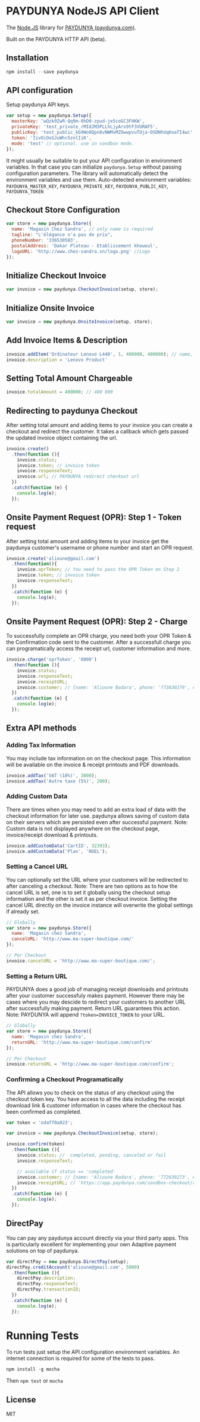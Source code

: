 PAYDUNYA NodeJS API Client
======================================
The [Node.JS](http://nodejs.org) library for [PAYDUNYA (paydunya.com)](https://paydunya.com).

Built on the PAYDUNYA HTTP API (beta).

## Installation

```javascript
npm install --save paydunya
```

## API configuration

Setup paydunya API keys.

```javascript
var setup = new paydunya.Setup({
  masterKey: 'wQzk9ZwR-Qq9m-0hD0-zpud-je5coGC3FHKW',
  privateKey: 'test_private_rMIdJM3PLLhLjyArx9tF3VURAF5',
  publicKey: 'test_public_kb9Wo0Qpn8vNWMvMZOwwpvuTUja-OSDNhUqKoaTI4wc',
  token: 'IivOiOxGJuWhc5znlIiK',
  mode: 'test' // optional. use in sandbox mode.
});
```

It might usually be suitable to put your API configuration in environment variables. In that case you can initialize `paydunya.Setup` without passing configuration parameters.
The library will automatically detect the environment variables and use them.
Auto-detected environment variables: `PAYDUNYA_MASTER_KEY`, `PAYDUNYA_PRIVATE_KEY`, `PAYDUNYA_PUBLIC_KEY`,  `PAYDUNYA_TOKEN`


## Checkout Store Configuration

```javascript
var store = new paydunya.Store({
  name: 'Magasin Chez Sandra', // only name is required
  tagline: "L'élégance n'a pas de prix",
  phoneNumber: '336530583',
  postalAddress: 'Dakar Plateau - Etablissement kheweul',
  logoURL: 'http://www.chez-sandra.sn/logo.png' //Logo
});
```

## Initialize Checkout Invoice

```javascript
var invoice = new paydunya.CheckoutInvoice(setup, store);
```

## Initialize Onsite Invoice

```javascript
var invoice = new paydunya.OnsiteInvoice(setup, store);
```

## Add Invoice Items & Description

```javascript
invoice.addItem('Ordinateur Lenovo L440', 1, 400000, 400000); // name, quantity, unit price, total price
invoice.description = 'Lenovo Product'
```

## Setting Total Amount Chargeable

```javascript
invoice.totalAmount = 400000; // 400 000
```

## Redirecting to paydunya Checkout
After setting total amount and adding items to your invoice you can create a checkout and redirect the customer. It takes a callback which gets passed the updated invoice object containing the url.

```javascript
invoice.create()
  .then(function (){
    invoice.status;
    invoice.token; // invoice token
    invoice.responseText;
    invoice.url; // PAYDUNYA redirect checkout url
  })
  .catch(function (e) {
    console.log(e);
  });
```

## Onsite Payment Request (OPR): Step 1 - Token request
After setting total amount and adding items to your invoice get the paydunya customer's username or phone number and start an OPR request.

```javascript
invoice.create('alioune@gmail.com')
  .then(function(){
    invoice.oprToken; // You need to pass the OPR Token on Step 2
    invoice.token; // invoice token
    invoice.responseText;
  })
  .catch(function (e) {
    console.log(e);
  });
```


## Onsite Payment Request (OPR): Step 2 - Charge
To successfully complete an OPR charge, you need both your OPR Token & the Confirmation code sent to the customer. After a successfull charge you can programatically access the receipt url, customer information and more.

```javascript
invoice.charge('oprToken', '0000')
  .then(function (){
    invoice.status;
    invoice.responseText;
    invoice.receiptURL;
    invoice.customer; // {name: 'Alioune Badara', phone: '773830279', email: 'alioune@gmail.com'}
  })
  .catch(function (e) {
    console.log(e);
  });
```

## Extra API methods

### Adding Tax Information
You may include tax information on on the checkout page. This information will be available on the invoice & receipt printouts and PDF downloads.

```javascript
invoice.addTax('VAT (18%)', 3000);
invoice.addTax('Autre taxe (5%)', 200);
```

### Adding Custom Data
There are times when you may need to add an extra load of data with the checkout information for later use. paydunya allows saving of custom data on their servers which are persisted even after successful payment.
Note: Custom data is not displayed anywhere on the checkout page, invoice/receipt download & printouts.

```javascript
invoice.addCustomData('CartID', 32393);
invoice.addCustomData('Plan', 'NOEL');
```

### Setting a Cancel URL
You can optionally set the URL where your customers will be redirected to after canceling a checkout.
Note: There are two options as to how the cancel URL is set, one is to set it globally using the checkout setup information and the other is set it as per checkout invoice.
Setting the cancel URL directly on the invoice instance will overwrite the global settings if already set.

```javascript
// Globally
var store = new paydunya.Store({
  name: 'Magasin chez Sandra',
  cancelURL: 'http://www.ma-super-boutique.com/'
});

// Per Checkout
invoice.cancelURL = 'http://www.ma-super-boutique.com/';
```

### Setting a Return URL
PAYDUNYA does a good job of managing receipt downloads and printouts after your customer successfuly makes payment. However there may be cases where you may descide to redirect your customers to another URL after successfully making payment. Return URL guarantees this action.
Note: PAYDUNYA will append `?token=INVOICE_TOKEN` to your URL.

```javascript
// Globally
var store = new paydunya.Store({
  name: 'Magasin chez Sandra',
  returnURL: 'http://www.ma-super-boutique.com/confirm'
});

// Per Checkout
invoice.returnURL = 'http://www.ma-super-boutique.com/confirm';
```

### Confirming a Checkout Programatically
The API allows you to check on the status of any checkout using the checkout token key. You have access to all the data including the receipt download link & customer information in cases where the checkout has been confirmed as completed.

```javascript
var token = 'odaff0a023';

var invoice = new paydunya.CheckoutInvoice(setup, store);

invoice.confirm(token)
  .then(function (){
    invoice.status; //  completed, pending, canceled or fail
    invoice.responseText;

    // available if status == 'completed'
    invoice.customer; // {name: 'Alioune Badara', phone: '772639273', email: 'alioune@gmail.com'}
    invoice.receiptURL; // 'https://app.paydunya.com/sandbox-checkout/receipt/pdf/test_44a6fef19a.pdf'
  })
  .catch(function (e) {
    console.log(e);
  });
```

## DirectPay
You can pay any paydunya account directly via your third party apps. This is particularly excellent for implementing your own Adaptive payment solutions on top of paydunya.

```javascript
var directPay = new paydunya.DirectPay(setup);
directPay.creditAccount('alioune@gmail.com', 5000)
  .then(function (){
    directPay.description;
    directPay.responseText;
    directPay.transactionID;
  })
  .catch(function (e) {
    console.log(e);
  });
```

# Running Tests
To run tests just setup the API configuration environment variables. An internet connection is required for some of the tests to pass.

```javascript
npm install -g mocha
```
Then
`npm test` or `mocha`

## License
MIT
